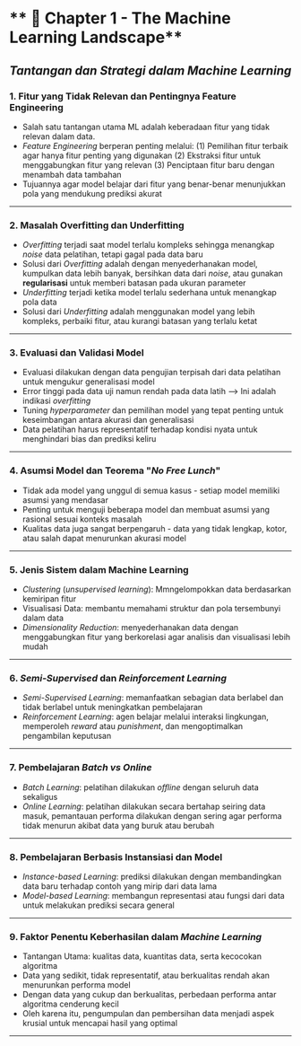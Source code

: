 # ** 🎯 Chapter 1 - The Machine Learning Landscape**

## *Tantangan dan Strategi dalam Machine Learning*
### 1. Fitur yang Tidak Relevan dan Pentingnya Feature Engineering ###
   - Salah satu tantangan utama ML adalah keberadaan fitur yang tidak relevan dalam data.
   - *Feature Engineering* berperan penting melalui:
     (1) Pemilihan fitur terbaik agar hanya fitur penting yang digunakan
     (2) Ekstraksi fitur untuk menggabungkan fitur yang relevan
     (3) Penciptaan fitur baru dengan menambah data tambahan
   - Tujuannya agar model belajar dari fitur yang benar-benar menunjukkan pola yang mendukung prediksi akurat
---

### 2. Masalah Overfitting dan Underfitting ###
   - *Overfitting* terjadi saat model terlalu kompleks sehingga menangkap *noise* data pelatihan, tetapi gagal pada data baru
   - Solusi dari *Overfitting* adalah dengan menyederhanakan model, kumpulkan data lebih banyak, bersihkan data dari *noise*, atau gunakan **regularisasi** untuk memberi batasan pada ukuran parameter
   - *Underfitting* terjadi ketika model terlalu sederhana untuk menangkap pola data
   - Solusi dari *Underfitting* adalah menggunakan model yang lebih kompleks, perbaiki fitur, atau kurangi batasan yang terlalu ketat
---

### 3. Evaluasi dan Validasi Model ###
   - Evaluasi dilakukan dengan data pengujian terpisah dari data pelatihan untuk mengukur generalisasi model
   - Error tinggi pada data uji namun rendah pada data latih --> Ini adalah indikasi *overfitting*
   - Tuning *hyperparameter* dan pemilihan model yang tepat penting untuk keseimbangan antara akurasi dan generalisasi
   - Data pelatihan harus representatif terhadap kondisi nyata untuk menghindari bias dan prediksi keliru
---

### 4. Asumsi Model dan Teorema "*No Free Lunch*" ###
   - Tidak ada model yang unggul di semua kasus - setiap model memiliki asumsi yang mendasar
   - Penting untuk menguji beberapa model dan membuat asumsi yang rasional sesuai konteks masalah
   - Kualitas data juga sangat berpengaruh - data yang tidak lengkap, kotor, atau salah dapat menurunkan akurasi model
---

### 5. Jenis Sistem dalam Machine Learning ###
   - *Clustering* (*unsupervised learning*): Mmngelompokkan data berdasarkan kemiripan fitur
   - Visualisasi Data: membantu memahami struktur dan pola tersembunyi dalam data
   - *Dimensionality Reduction*: menyederhanakan data dengan menggabungkan fitur yang berkorelasi agar analisis dan visualisasi lebih mudah
---

### 6. *Semi-Supervised* dan *Reinforcement Learning* ###
   - *Semi-Supervised Learning*: memanfaatkan sebagian data berlabel dan tidak berlabel untuk meningkatkan pembelajaran
   - *Reinforcement Learning*: agen belajar melalui interaksi lingkungan, memperoleh *reward* atau *punishment*, dan mengoptimalkan pengambilan keputusan
---

### 7. Pembelajaran *Batch vs Online* ###
   - *Batch Learning*: pelatihan dilakukan *offline* dengan seluruh data sekaligus
   - *Online Learning*: pelatihan dilakukan secara bertahap seiring data masuk, pemantauan performa dilakukan dengan sering agar performa tidak menurun akibat data yang buruk atau berubah
---

### 8. Pembelajaran Berbasis Instansiasi dan Model ###
   - *Instance-based Learning*: prediksi dilakukan dengan membandingkan data baru terhadap contoh yang mirip dari data lama
   - *Model-based Learning*: membangun representasi atau fungsi dari data untuk melakukan prediksi secara general
---

### 9. Faktor Penentu Keberhasilan dalam *Machine Learning* ###
   - Tantangan Utama: kualitas data, kuantitas data, serta kecocokan algoritma
   - Data yang sedikit, tidak representatif, atau berkualitas rendah akan menurunkan performa model
   - Dengan data yang cukup dan berkualitas, perbedaan performa antar algoritma cenderung kecil
   - Oleh karena itu, pengumpulan dan pembersihan data menjadi aspek krusial untuk mencapai hasil yang optimal
---
